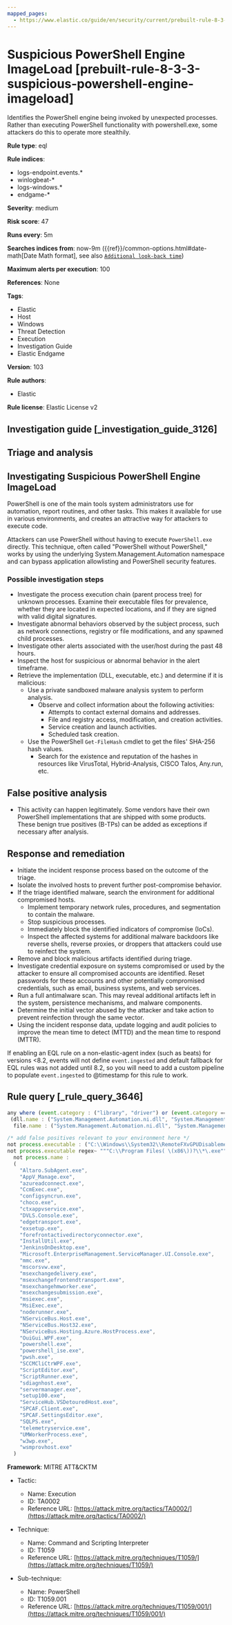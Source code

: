 ```yaml
---
mapped_pages:
  - https://www.elastic.co/guide/en/security/current/prebuilt-rule-8-3-3-suspicious-powershell-engine-imageload.html
---
```


# Suspicious PowerShell Engine ImageLoad [prebuilt-rule-8-3-3-suspicious-powershell-engine-imageload]

Identifies the PowerShell engine being invoked by unexpected processes. Rather than executing PowerShell functionality with powershell.exe, some attackers do this to operate more stealthily.

**Rule type**: eql

**Rule indices**:

* logs-endpoint.events.*
* winlogbeat-*
* logs-windows.*
* endgame-*

**Severity**: medium

**Risk score**: 47

**Runs every**: 5m

**Searches indices from**: now-9m ({{ref}}/common-options.html#date-math[Date Math format], see also [`Additional look-back time`](docs-content://solutions/security/detect-and-alert/create-detection-rule.md#rule-schedule))

**Maximum alerts per execution**: 100

**References**: None

**Tags**:

* Elastic
* Host
* Windows
* Threat Detection
* Execution
* Investigation Guide
* Elastic Endgame

**Version**: 103

**Rule authors**:

* Elastic

**Rule license**: Elastic License v2

## Investigation guide [_investigation_guide_3126]

## Triage and analysis

## Investigating Suspicious PowerShell Engine ImageLoad

PowerShell is one of the main tools system administrators use for automation, report routines, and other tasks. This makes it available for use in various environments, and creates an attractive way for attackers to execute code.

Attackers can use PowerShell without having to execute `PowerShell.exe` directly. This technique, often called "PowerShell without PowerShell," works by using the underlying System.Management.Automation namespace and can bypass application allowlisting and PowerShell security features.

### Possible investigation steps

- Investigate the process execution chain (parent process tree) for unknown processes. Examine their executable files for prevalence, whether they are located in expected locations, and if they are signed with valid digital signatures.
- Investigate abnormal behaviors observed by the subject process, such as network connections, registry or file modifications, and any spawned child processes.
- Investigate other alerts associated with the user/host during the past 48 hours.
- Inspect the host for suspicious or abnormal behavior in the alert timeframe.
- Retrieve the implementation (DLL, executable, etc.) and determine if it is malicious:
  - Use a private sandboxed malware analysis system to perform analysis.
    - Observe and collect information about the following activities:
      - Attempts to contact external domains and addresses.
      - File and registry access, modification, and creation activities.
      - Service creation and launch activities.
      - Scheduled task creation.
  - Use the PowerShell `Get-FileHash` cmdlet to get the files' SHA-256 hash values.
    - Search for the existence and reputation of the hashes in resources like VirusTotal, Hybrid-Analysis, CISCO Talos, Any.run, etc.

## False positive analysis

- This activity can happen legitimately. Some vendors have their own PowerShell implementations that are shipped with some products. These benign true positives (B-TPs) can be added as exceptions if necessary after analysis.

## Response and remediation

- Initiate the incident response process based on the outcome of the triage.
- Isolate the involved hosts to prevent further post-compromise behavior.
- If the triage identified malware, search the environment for additional compromised hosts.
  - Implement temporary network rules, procedures, and segmentation to contain the malware.
  - Stop suspicious processes.
  - Immediately block the identified indicators of compromise (IoCs).
  - Inspect the affected systems for additional malware backdoors like reverse shells, reverse proxies, or droppers that attackers could use to reinfect the system.
- Remove and block malicious artifacts identified during triage.
- Investigate credential exposure on systems compromised or used by the attacker to ensure all compromised accounts are identified. Reset passwords for these accounts and other potentially compromised credentials, such as email, business systems, and web services.
- Run a full antimalware scan. This may reveal additional artifacts left in the system, persistence mechanisms, and malware components.
- Determine the initial vector abused by the attacker and take action to prevent reinfection through the same vector.
- Using the incident response data, update logging and audit policies to improve the mean time to detect (MTTD) and the mean time to respond (MTTR).



If enabling an EQL rule on a non-elastic-agent index (such as beats) for versions <8.2, events will not define `event.ingested` and default fallback for EQL rules was not added until 8.2, so you will need to add a custom pipeline to populate `event.ingested` to @timestamp for this rule to work.

## Rule query [_rule_query_3646]

```js
any where (event.category : ("library", "driver") or (event.category == "process" and event.action : "Image loaded*")) and
 (dll.name : ("System.Management.Automation.ni.dll", "System.Management.Automation.dll") or
  file.name : ("System.Management.Automation.ni.dll", "System.Management.Automation.dll")) and

/* add false positives relevant to your environment here */
not process.executable : ("C:\\Windows\\System32\\RemoteFXvGPUDisablement.exe", "C:\\Windows\\System32\\sdiagnhost.exe") and
not process.executable regex~ """C:\\Program Files( \(x86\))?\\*\.exe""" and
  not process.name :
  (
    "Altaro.SubAgent.exe",
    "AppV_Manage.exe",
    "azureadconnect.exe",
    "CcmExec.exe",
    "configsyncrun.exe",
    "choco.exe",
    "ctxappvservice.exe",
    "DVLS.Console.exe",
    "edgetransport.exe",
    "exsetup.exe",
    "forefrontactivedirectoryconnector.exe",
    "InstallUtil.exe",
    "JenkinsOnDesktop.exe",
    "Microsoft.EnterpriseManagement.ServiceManager.UI.Console.exe",
    "mmc.exe",
    "mscorsvw.exe",
    "msexchangedelivery.exe",
    "msexchangefrontendtransport.exe",
    "msexchangehmworker.exe",
    "msexchangesubmission.exe",
    "msiexec.exe",
    "MsiExec.exe",
    "noderunner.exe",
    "NServiceBus.Host.exe",
    "NServiceBus.Host32.exe",
    "NServiceBus.Hosting.Azure.HostProcess.exe",
    "OuiGui.WPF.exe",
    "powershell.exe",
    "powershell_ise.exe",
    "pwsh.exe",
    "SCCMCliCtrWPF.exe",
    "ScriptEditor.exe",
    "ScriptRunner.exe",
    "sdiagnhost.exe",
    "servermanager.exe",
    "setup100.exe",
    "ServiceHub.VSDetouredHost.exe",
    "SPCAF.Client.exe",
    "SPCAF.SettingsEditor.exe",
    "SQLPS.exe",
    "telemetryservice.exe",
    "UMWorkerProcess.exe",
    "w3wp.exe",
    "wsmprovhost.exe"
  )
```

**Framework**: MITRE ATT&CKTM

* Tactic:

    * Name: Execution
    * ID: TA0002
    * Reference URL: [https://attack.mitre.org/tactics/TA0002/](https://attack.mitre.org/tactics/TA0002/)

* Technique:

    * Name: Command and Scripting Interpreter
    * ID: T1059
    * Reference URL: [https://attack.mitre.org/techniques/T1059/](https://attack.mitre.org/techniques/T1059/)

* Sub-technique:

    * Name: PowerShell
    * ID: T1059.001
    * Reference URL: [https://attack.mitre.org/techniques/T1059/001/](https://attack.mitre.org/techniques/T1059/001/)



